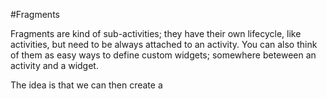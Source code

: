 #Fragments

Fragments are kind of sub-activities; they have their own lifecycle, like activities, but need to be always attached to an activity. You can also think of them as easy ways to define custom widgets; somewhere beteween an activity and a widget.

The idea is that we can then create a 




